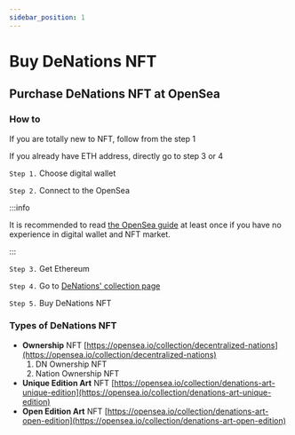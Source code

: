 ```yaml
---
sidebar_position: 1
---
```


# Buy DeNations NFT

## Purchase DeNations NFT at OpenSea

### How to

If you are totally new to NFT, follow from the step 1

If you already have ETH address, directly go to step 3 or 4

`Step 1.` Choose digital wallet 

`Step 2.` Connect to the OpenSea

:::info

It is recommended to read [the OpenSea guide](https://opensea.io/blog/guides/welcome-to-opensea/) at least once if you have no experience in digital wallet and NFT market.

:::

`Step 3.` Get Ethereum

`Step 4.` Go to [DeNations' collection page](https://opensea.io/collection/decentralized-nations)

`Step 5.` Buy DeNations NFT  

### Types of DeNations NFT

- **Ownership** NFT [https://opensea.io/collection/decentralized-nations](https://opensea.io/collection/decentralized-nations)
    1. DN Ownership NFT
    2. Nation Ownership NFT
- **Unique Edition Art** NFT [https://opensea.io/collection/denations-art-unique-edition](https://opensea.io/collection/denations-art-unique-edition)
- **Open Edition Art** NFT [https://opensea.io/collection/denations-art-open-edition](https://opensea.io/collection/denations-art-open-edition)